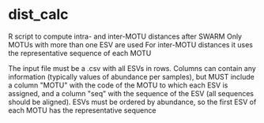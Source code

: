 # dist_calc
R script to compute intra- and inter-MOTU distances after SWARM
Only MOTUs with more than one ESV are used
For inter-MOTU distances it uses the representative sequence of each MOTU

The input file must be a .csv with all ESVs in rows. Columns can contain any information (typically values of abundance per samples), but MUST include a column "MOTU" with the code of the MOTU to which
each ESV is assigned, and a column "seq" with the sequence of the ESV (all sequences should be aligned). 
ESVs must be ordered by abundance, so the first ESV of each MOTU has the representative sequence
